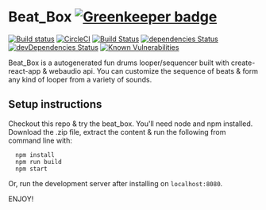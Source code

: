 # Beat_Box [![Greenkeeper badge](https://badges.greenkeeper.io/kukiron/beat_box.svg)](https://greenkeeper.io/)

[![Build status](https://ci.appveyor.com/api/projects/status/lh88wne2ajjork6k?svg=true)](https://ci.appveyor.com/project/kukiron/beat-box) [![CircleCI](https://circleci.com/gh/kukiron/beat_box.svg?style=svg)](https://circleci.com/gh/kukiron/beat_box) [![Build Status](https://travis-ci.org/kukiron/beat_box.svg?branch=master)](https://travis-ci.org/kukiron/beat_box) [![dependencies Status](https://david-dm.org/kukiron/beat_box/status.svg)](https://david-dm.org/kukiron/beat_box) [![devDependencies Status](https://david-dm.org/kukiron/beat_box/dev-status.svg)](https://david-dm.org/kukiron/beat_box?type=dev) [![Known Vulnerabilities](https://snyk.io/test/github/kukiron/beat_box/badge.svg)](https://snyk.io/test/github/kukiron/beat_box)

Beat_Box is a autogenerated fun drums looper/sequencer built with create-react-app & webaudio api. You can customize the sequence of beats & form any kind of looper from a variety of sounds.

## Setup instructions

Checkout this repo & try the beat_box. You'll need node and npm installed. Download the .zip file, extract the content & run the following from command line with:

```shell
  npm install
  npm run build
  npm start
```

Or, run the development server after installing on `localhost:8080`.

ENJOY!
